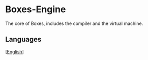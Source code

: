 # Boxes-Engine
The core of Boxes, includes the compiler and the virtual machine.

## Languages

[[English](./Documents/en-US/Main.md)]

